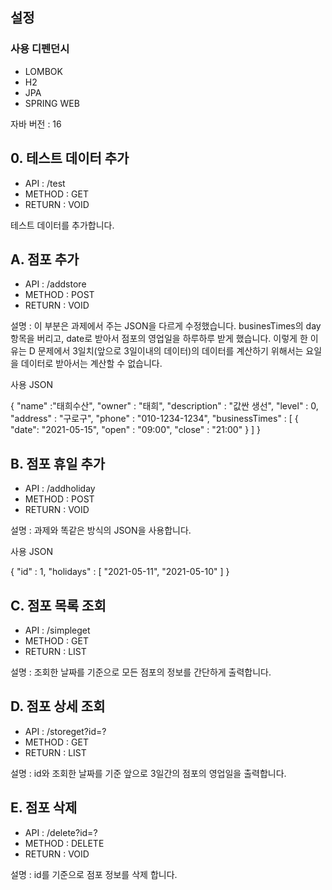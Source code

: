 ## 설정

### 사용 디펜던시

- LOMBOK
- H2
- JPA
- SPRING WEB

자바 버전 : 16

## 0. 테스트 데이터 추가

- API : /test
- METHOD : GET
- RETURN : VOID

테스트 데이터를 추가합니다. 

## A. 점포 추가

- API : /addstore
- METHOD : POST
- RETURN : VOID

설명 : 이 부분은 과제에서 주는 JSON을 다르게 수정했습니다.
businesTimes의 day 항목을 버리고, date로 받아서 점포의 영업일을 하루하루 받게 했습니다. 이렇게 한 이유는 D 문제에서 3일치(앞으로 3일이내의  데이터)의 데이터를 계산하기 위해서는 요일을 데이터로 받아서는 계산할 수 없습니다.

사용 JSON

{
"name" :"태희수산",
"owner" : "태희",
"description" : "값싼 생선",
"level" : 0,
"address" : "구로구",
"phone" : "010-1234-1234",
"businessTimes" : [
{
"date": "2021-05-15",
"open" : "09:00",
"close" : "21:00"
}
]
}

## B. 점포 휴일 추가

- API : /addholiday
- METHOD : POST
- RETURN : VOID

설명 : 과제와 똑같은 방식의 JSON을 사용합니다.

사용 JSON

{
"id" : 1,
"holidays" : [
"2021-05-11",
"2021-05-10"
]
}

## C. 점포 목록 조회

- API : /simpleget
- METHOD : GET
- RETURN : LIST<SimpleStoreVo>

설명 : 조회한 날짜를 기준으로 모든 점포의 정보를 간단하게 출력합니다.

## D. 점포 상세 조회

- API : /storeget?id=?
- METHOD : GET
- RETURN : LIST<StoreVo>

설명 : id와 조회한 날짜를 기준 앞으로 3일간의 점포의 영업일을 출력합니다.

## E. 점포 삭제

- API : /delete?id=?
- METHOD : DELETE
- RETURN : VOID

설명 : id를 기준으로 점포 정보를 삭제 합니다.
